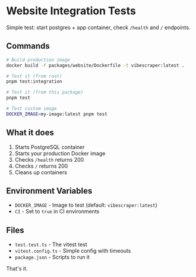 # Website Integration Tests

Simple test: start postgres + app container, check `/health` and `/` endpoints.

## Commands

```bash
# Build production image
docker build -f packages/website/Dockerfile -t vibescraper:latest .

# Test it (from root)
pnpm test:integration

# Test it (from this package)
pnpm test

# Test custom image
DOCKER_IMAGE=my-image:latest pnpm test
```

## What it does

1. Starts PostgreSQL container
2. Starts your production Docker image  
3. Checks `/health` returns 200
4. Checks `/` returns 200
5. Cleans up containers

## Environment Variables

- `DOCKER_IMAGE` - Image to test (default: `vibescraper:latest`)
- `CI` - Set to `true` in CI environments

## Files

- `test.test.ts` - The vitest test
- `vitest.config.ts` - Simple config with timeouts
- `package.json` - Scripts to run it

That's it.